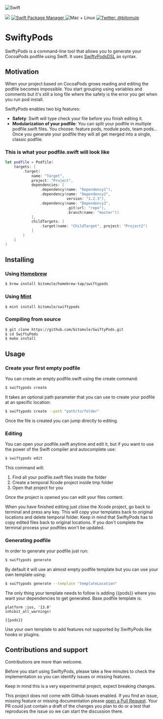 ![Swift](https://github.com/bitomule/SwiftyPods/workflows/Swift/badge.svg)
<p align="left">
    <img src="https://img.shields.io/badge/Swift-5.2-orange.svg" />
    <a href="https://swift.org/package-manager">
        <img src="https://img.shields.io/badge/swiftpm-compatible-brightgreen.svg?style=flat" alt="Swift Package Manager" />
    </a>
     <img src="https://img.shields.io/badge/platforms-mac+linux-brightgreen.svg?style=flat" alt="Mac + Linux" />
    <a href="https://twitter.com/bitomule">
        <img src="https://img.shields.io/badge/twitter-@bitomule-blue.svg?style=flat" alt="Twitter: @bitomule" />
    </a>
</p>

# SwiftyPods

SwiftyPods is a command-line tool that allows you to generate your CocoaPods podfile using Swift. It uses [SwiftyPodsDSL](https://github.com/bitomule/SwiftyPodsDSL) as syntax.

## Motivation

When your project based on CocoaPods grows reading and editing the podfile becomes impossible. You start grouping using variables and comments but it's still a long file where the safety is the error you get when you run pod install. 

SwiftyPods enables two big features:
* **Safety**: Swift will type check your file before you finish editing it.
* **Modularization of your podfile**: You can split your podfile in multiple podfile.swift files. You choose: feature pods, module pods, team pods... Once you generate your podfile they will all get merged into a single, classic podfile.

### This is what your podfile.swift will look like

```swift
let podfile = Podfile(
    targets: [
        .target(
            name: "Target",
            project: "Project",
            dependencies: [
                .dependency(name: "Dependency1"),
                .dependency(name: "Dependency2",
                            version: "1.2.3"),
                .dependency(name: "Dependency3",
                            .git(url: "repo"),
                            .branch(name: "master"))
            ],
            childTargets: [
                .target(name: "ChildTarget", project: "Project2")
            ]
        )
    ]
)
```

## Installing

### Using [Homebrew](http://brew.sh/)

```sh
$ brew install bitomule/homebrew-tap/swiftypods
```

### Using [Mint](https://github.com/yonaskolb/mint)

```sh
$ mint install bitomule/swiftypods
```
### Compiling from source

```sh
$ git clone https://github.com/bitomule/SwiftyPods.git
$ cd SwiftyPods
$ make install
```

## Usage
### Create your first empty podfile

You can create an empty podfile.swift using the create command:

```sh
$ swiftypods create
```

It takes an optional path parameter that you can use to create your podfile at an specific location:

```sh
$ swiftypods create --path "path/to/folder"
```

Once the file is created you can jump directly to editing.

### Editing

You can open your podfile.swift anytime and edit it, but if you want to use the power of the Swift compiler and autocomplete use:

```sh
$ swiftypods edit
```

This command will:
1) Find all your podfile.swift files inside the folder
2) Create a temporal Xcode project inside tmp folder
3) Open that project for you

Once the project is opened you can edit your files content.

When you have finished editing just close the Xcode project, go back to terminal and press any key. This will copy your templates back to original locations and delete temporal folder. Keep in mind that SwiftyPods has to copy edited files back to original locations. If you don't complete the terminal process your podfiles won't be updated.

### Generating podfile

In order to generate your podfile just run:

```sh
$ swiftypods generate
```

By default it will use an almost empty podfile template but you can use your own template using:

```sh
$ swiftypods generate --template "templateLocation"
```

The only thing your template needs to follow is adding {{pods}} where you want your dependencies to get generated. Base podfile template is:

```
platform :ios, '13.0'
inhibit_all_warnings!

{{pods}}
```

Use your own template to add features not supported by SwiftyPods like hooks or plugins.

## Contributions and support

Contributions are more than welcome.

Before you start using SwiftyPods, please take a few minutes to check the implementation so you can identify issues or missing features.

Keep in mind this is a very experimental project, expect breaking changes.

This project does not come with Github Issues enabled. If you find an issue, missing feature or missing documentation please [open a Pull Request](https://github.com/bitomule/SwiftyPods/pull/new). Your PR could just contain a draft of the changes you plan to do or a test that reproduces the issue so we can start the discussion there.
